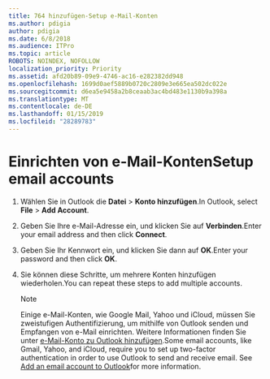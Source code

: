 ```yaml
---
title: 764 hinzufügen-Setup e-Mail-Konten
ms.author: pdigia
author: pdigia
ms.date: 6/8/2018
ms.audience: ITPro
ms.topic: article
ROBOTS: NOINDEX, NOFOLLOW
localization_priority: Priority
ms.assetid: afd20b89-09e9-4746-ac16-e282382dd948
ms.openlocfilehash: 1699d0aef5889b0720c2809e3e665ea502dc022e
ms.sourcegitcommit: d6ea5e9458a2b8ceaab3ac4bd483e1130b9a398a
ms.translationtype: MT
ms.contentlocale: de-DE
ms.lasthandoff: 01/15/2019
ms.locfileid: "28289783"
---
```

# <a name="setup-email-accounts"></a><span data-ttu-id="882fc-102">Einrichten von e-Mail-Konten</span><span class="sxs-lookup"><span data-stu-id="882fc-102">Setup email accounts</span></span>

1. <span data-ttu-id="882fc-103">Wählen Sie in Outlook die **Datei** \> **Konto hinzufügen**.</span><span class="sxs-lookup"><span data-stu-id="882fc-103">In Outlook, select **File** \> **Add Account**.</span></span>
    
2. <span data-ttu-id="882fc-104">Geben Sie Ihre e-Mail-Adresse ein, und klicken Sie auf **Verbinden**.</span><span class="sxs-lookup"><span data-stu-id="882fc-104">Enter your email address and then click **Connect**.</span></span>
    
3. <span data-ttu-id="882fc-105">Geben Sie Ihr Kennwort ein, und klicken Sie dann auf **OK**.</span><span class="sxs-lookup"><span data-stu-id="882fc-105">Enter your password and then click **OK**.</span></span>
    
4. <span data-ttu-id="882fc-106">Sie können diese Schritte, um mehrere Konten hinzufügen wiederholen.</span><span class="sxs-lookup"><span data-stu-id="882fc-106">You can repeat these steps to add multiple accounts.</span></span>
    
    > [!NOTE]
    > <span data-ttu-id="882fc-p101">Einige e-Mail-Konten, wie Google Mail, Yahoo und iCloud, müssen Sie zweistufigen Authentifizierung, um mithilfe von Outlook senden und Empfangen von e-Mail einrichten. Weitere Informationen finden Sie unter [e-Mail-Konto zu Outlook hinzufügen](https://support.office.com/article/6e27792a-9267-4aa4-8bb6-c84ef146101b.aspx).</span><span class="sxs-lookup"><span data-stu-id="882fc-p101">Some email accounts, like Gmail, Yahoo, and iCloud, require you to set up two-factor authentication in order to use Outlook to send and receive email. See [Add an email account to Outlook](https://support.office.com/article/6e27792a-9267-4aa4-8bb6-c84ef146101b.aspx)for more information.</span></span> 
  


